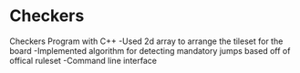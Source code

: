# Checkers

Checkers Program with C++
-Used 2d array to arrange the tileset for the board
-Implemented algorithm for detecting mandatory jumps based off of offical ruleset 
-Command line interface
